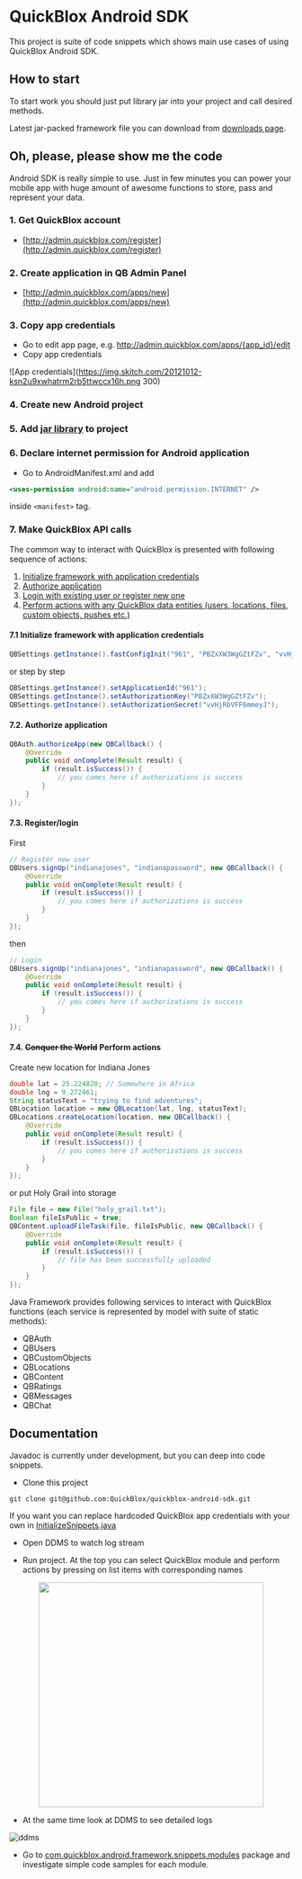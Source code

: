 # QuickBlox Android SDK

This project is suite of code snippets which shows main use cases of using QuickBlox Android SDK.

## How to start

To start work you should just put library jar into your project and call desired methods.

Latest jar-packed framework file you can download from [downloads page](https://github.com/QuickBlox/quickblox-android-sdk/downloads).

## Oh, please, please show me the code

Android SDK is really simple to use. Just in few minutes you can power your mobile app with huge amount of awesome functions to store, pass and represent your data. 

### 1. Get QuickBlox account

* [http://admin.quickblox.com/register](http://admin.quickblox.com/register)

### 2. Create application in QB Admin Panel

* [http://admin.quickblox.com/apps/new](http://admin.quickblox.com/apps/new)

### 3. Copy app credentials

* Go to edit app page, e.g. http://admin.quickblox.com/apps/{app_id}/edit
* Copy app credentials 

![App credentials](https://img.skitch.com/20121012-ksn2u9xwhatrm2rb5ttwccx16h.png 300)

### 4. Create new Android project
### 5. Add [jar library](https://github.com/QuickBlox/quickblox-android-sdk/downloads) to project

### 6. Declare internet permission for Android application

* Go to AndroidManifest.xml and add 

```xml
<uses-permission android:name="android.permission.INTERNET" />
```
inside `<manifest>` tag.

### 7. Make QuickBlox API calls

The common way to interact with QuickBlox is presented with following sequence of actions:

1. [Initialize framework with application credentials](#init)
2. [Authorize application](#auth)
3. [Login with existing user or register new one](#login)
4. [Perform actions with any QuickBlox data entities (users, locations, files, custom objects, pushes etc.)](#perform)

#### <a id="init">7.1 Initialize framework with application credentials</a>

```java
QBSettings.getInstance().fastConfigInit("961", "PBZxXW3WgGZtFZv", "vvHjRbVFF6mmeyJ");
```

or step by step


```java
QBSettings.getInstance().setApplicationId("961");
QBSettings.getInstance().setAuthorizationKey("PBZxXW3WgGZtFZv");
QBSettings.getInstance().setAuthorizationSecret("vvHjRbVFF6mmeyJ");
```

#### <a id="auth">7.2. Authorize application</a>


```java
QBAuth.authorizeApp(new QBCallback() {
    @Override
    public void onComplete(Result result) {
        if (result.isSuccess()) {
            // you comes here if authorizations is success
        }
    }
});
```

#### <a id="login">7.3. Register/login</a>

First

```java
// Register new user
QBUsers.signUp("indianajones", "indianapassword", new QBCallback() {
    @Override
    public void onComplete(Result result) {
        if (result.isSuccess()) {
            // you comes here if authorizations is success
        }
    }
});
```

then

```java
// Login
QBUsers.signUp("indianajones", "indianapassword", new QBCallback() {
    @Override
    public void onComplete(Result result) {
        if (result.isSuccess()) {
            // you comes here if authorizations is success
        }
    }
});
```

#### <a id="login">7.4. <strike>Conquer the World</strike> Perform actions</a>

Create new location for Indiana Jones

```java
double lat = 25.224820; // Somewhere in Africa
double lng = 9.272461;
String statusText = "trying to find adventures";
QBLocation location = new QBLocation(lat, lng, statusText);
QBLocations.createLocation(location, new QBCallback() {
    @Override
    public void onComplete(Result result) {
        if (result.isSuccess()) {
            // you comes here if authorizations is success
        }
    }
});
```

or put Holy Grail into storage

```java
File file = new File("holy_grail.txt");
Boolean fileIsPublic = true;
QBContent.uploadFileTask(file, fileIsPublic, new QBCallback() {
    @Override
    public void onComplete(Result result) {
        if (result.isSuccess()) {
            // file has been successfully uploaded
        }
    }
});
```

Java Framework provides following services to interact with QuickBlox functions (each service is represented by model with suite of static methods):

* QBAuth
* QBUsers
* QBCustomObjects
* QBLocations
* QBContent
* QBRatings
* QBMessages
* QBChat

## Documentation

Javadoc is currently under development, but you can deep into code snippets.

* Clone this project

`git clone git@github.com:QuickBlox/quickblox-android-sdk.git`

If you want you can replace hardcoded QuickBlox app credentials with your own in  [InitializeSnippets.java](https://github.com/QuickBlox/quickblox-android-sdk/blob/master/src/com/quickblox/android/framework/snippets/InitializeSnippets.java)

* Open DDMS to watch log stream

* Run project. At the top you can select QuickBlox module and perform actions by pressing on list items with corresponding names

<center><img src="https://img.skitch.com/20121012-di531b1cq2r5fjwtqdhxy56d65.png" height=400/></center>

* At the same time look at DDMS to see detailed logs

![ddms](https://img.skitch.com/20121012-p8tix2r1fqckr4a44agp7hrrq4.png)

* Go to [com.quickblox.android.framework.snippets.modules](https://github.com/QuickBlox/quickblox-android-sdk/tree/master/src/com/quickblox/android/framework/snippets/modules) package and investigate simple code samples for each module.